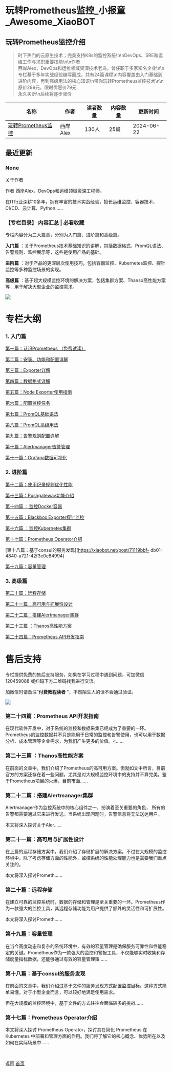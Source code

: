 # 玩转Prometheus监控_小报童_Awesome_XiaoBOT

## 玩转Prometheus监控介绍
> 时下热门的云原生技术；完美支持K8s的监控系统\n\nDevOps、SRE和运维工作与求职重要技能\n\n作者  
西岸Alex，DevOps和运维领域资深技术老鸟，曾任职于多家知名企业\n\n专栏基于多年实战经验编写而成，共有24篇课程\n内容覆盖由入门基础到进阶内容，再到高级用法的核心知识\n带你玩转Prometheus监控技术\n\n原价299元，限时优惠价79元  
永久买断\n后续将逐步涨价  
  


|名称|作者|读者数量|内容数量|更新时间|
|---|---|---|---|---|
|[玩转Prometheus监控](https://xiaobot.net/p/prom?refer=9c3f1c95-a052-465a-9902-f6d75080262a)|西岸Alex|130人|25篇|2024-06-22|

## 最近更新
### None

关于作者

作者 西岸Alex，DevOps和运维领域资深工程师。

在IT行业深耕10多年，拥有丰富的技术实战经验，擅长运维监控、容器技术、CI/CD、云计算、Python......

### 【专栏目录】 内容汇总 | 必看收藏

专栏内容分为三大篇章，分别为入门篇、进阶篇和高级篇。

**入门篇** ：关于Prometheus技术基础知识的讲解，包括数据格式、PromQL语法、告警规则、监控展示等，这些是使用产品的基础。

**进阶篇** ：对于产品的更深层次使用技巧，包括容器监控、Kubernetes监控、探针监控等多种监控场景的实现。

**高级篇** ：基于超大规模监控环境的解决方案，包括集群方案、Thanso高性能方案等，用于解决大型企业的监控需求。

![](https://static.xiaobot.net/file/2024-06-22/387364/bb2019cad1c578999ba3937099148c32.png)

# 专栏大纲

### **1\. 入门篇**

[第一篇：认识Prometheus
（免费试读）](https://xiaobot.net/post/375ed705-d55f-424c-a350-364a6e5804fb)

[第二篇：安装、功能和配置详解](https://xiaobot.net/post/03b5fdd6-8b10-451d-afbf-1ec2ad040fc2)

[第三篇：Exporter详解](https://xiaobot.net/post/0b1304ba-d679-4732-9476-957a5b0dcdc6)

[第四篇：数据格式详解](https://xiaobot.net/post/9ad33333-6103-4998-b974-8430c23fa3d3)

[第五篇：Node
Exporter使用指南](https://xiaobot.net/post/7cf37cce-0114-44f1-80c9-e8ee29e94afe)

[第六篇：配置监控任务](https://xiaobot.net/post/a251b34b-3593-4b94-a438-dd9a86f1fc3f)

[第七篇：PromQL基础语法](https://xiaobot.net/post/2f0da9b0-3a74-4803-95a9-4c51fa24f420)

[第八篇：PromQL高级用法](https://xiaobot.net/post/d7731a9d-cc66-4a95-87f2-2ab05443c291)

[第九篇：告警规则配置详解](https://xiaobot.net/post/e8ec2398-4453-458c-87ed-4ff0bf1fa5f0)

[第十篇：Alertmanager告警管理](https://xiaobot.net/post/34982111-c1cc-40cc-a905-497fed68007e)

[第十一篇：Grafana数据可视化](https://xiaobot.net/post/54a1dcf6-06eb-43c9-ac8c-94c661c6219f)

### 2\. 进阶**篇**

[第十二篇：使用纪录规则优化性能](https://xiaobot.net/post/bf9d0d1a-15af-4f11-a860-d0ce3363a3dd)

[第十三篇：Pushgateway功能介绍](https://xiaobot.net/post/127dc621-7e83-41f7-a078-889d550efbfc)

[第十四篇
：监控Docker容器](https://xiaobot.net/post/cf80dada-36f8-4269-981d-5c5eafed9805)

[第十五篇：Blackbox
Exporter探针监控](https://xiaobot.net/post/7f88d90c-3934-4599-a16b-92516b912c61)

[第十六篇
：监控Kubernetes集群](https://xiaobot.net/post/de9bb76d-e5bd-40b3-9bfa-a46af513fc00)

[第十七篇：Prometheus
Operator介绍](https://xiaobot.net/post/48087b7b-f6dc-4f84-9c71-5adaf8cc4a73)

[第十八篇：基于consul的服务发现](https://xiaobot.net/post/71119bbf-
db01-4840-a721-42f3e0e84994)

[第十九篇：容量管理](https://xiaobot.net/post/94762625-0cc9-448f-8a78-8dc5040bc363)

### 3\. 高级篇

[第二十篇：远程存储](https://xiaobot.net/post/dff0c44c-7f4d-4446-9cbb-dd4af431cd5a)

[第二十一篇：高可用与扩展性设计](https://xiaobot.net/post/a42df7ae-b32d-473c-bb25-a663ed34a0ab)

[第二十二篇：搭建Alertmanager集群](https://xiaobot.net/post/db5e39e3-db60-4589-8e5f-f89c642dc362)

[第二十三篇
：Thanos高性能方案](https://xiaobot.net/post/3741133b-619a-41b6-8c7d-b98117969242)

[第二十四篇：Prometheus
API开发指南](https://xiaobot.net/post/0dc1f586-6bf7-4853-9a73-23b393993e61)

# **售后支持**

专栏提供免费的售后支持服务，如果在学习过程中遇到问题，可加微信120459088 或扫码下方二维码找我进行交流。

加微信时请备注”**付费教程读者** “，不然陌生人的话不会通过验证。

![](https://static.xiaobot.net/file/2024-08-31/387364/3328d681065cf7f8f60a86829964f076.png)

### 第二十四篇：Prometheus API开发指南

在现代软件开发中，对于系统的监控和数据采集已经成为了重要的一环。Prometheus的监控数据并不只是能用于日常的监控和告警使用，也可以用于数据分析、成本管理等企业需求，为我们产生更多的价值。<......

### 第二十三篇 ：Thanos高性能方案

在前面的文章中，我们介绍了Prometheus的高可用方案。但就如文中所言，目前官方的方案还存在着一些问题，尤其是对大规模监控环境中的支持并不算完美。鉴于Prometheus项目的火爆，目前市面......

### 第二十二篇：搭建Alertmanager集群

Alertmanager作为监控系统中的核心组件之一，扮演着至关重要的角色， 所有的告警都需要通过它来进行发送。当系统出现问题时，告警信息将无法送达用户。

本文将深入探讨关于Aler......

### 第二十一篇：高可用与扩展性设计

在上篇的远程存储方案中，我们介绍了存储扩展的解决方案。不过在大规模的监控环境中，除了考虑存储方面的性能外，监控系统的性能处理能力也是需要我们重点关注的。

本文将深入探讨Prometh......

### 第二十篇：远程存储

在建立可靠的监控系统时，数据的存储和管理是至关重要的一环。Prometheus作为一款强大的监控工具，其远程存储功能为用户提供了额外的灵活性和可扩展性。

本文将深入探讨Prometh......

### 第十九篇：容量管理

在当今高度动态和复杂的系统环境中，有效的容量管理是确保服务可靠性和性能稳定的关键。Prometheus作为一款强大的监控和警报工具，不仅能够实时收集和存储度量指标数据，还能够通过有效的容量管理策......

### 第十八篇：基于consul的服务发现

在前面的文章中，我们介绍过基于文件的服务发现方式配置监控目标。这种方式简单易懂，对于小型企业而言，可以较好地满足使用需求。

但在大规模的监控环境中，基于文件的方式往往会面临较多的挑战......

### 第十七篇：Prometheus Operator介绍

本文将深入探讨 Prometheus Operator，探讨其在简化 Prometheus 在 Kubernetes
中部署和管理方面的作用。我们将了解它的核心概念、优势所在以及如何在实际场景中......


<a href="https://github.com/Reno9527/awesome-xiaobot" style="color: white; text-decoration: none;">awesome-xiaobot</a>

返回 [首页](../README.md)
